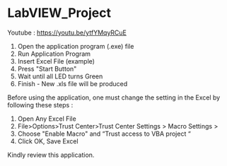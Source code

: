 # LabVIEW_Project

Youtube : https://youtu.be/ytfYMqyRCuE

1) Open the application program (.exe) file 
2) Run Application Program
3) Insert Excel File (example)
4) Press "Start Button"
5) Wait until all LED turns Green
6) Finish - New .xls file will be produced

Before using the application, one must change the setting in the Excel by following these steps :
1) Open Any Excel File 
2) File>Options>Trust Center>Trust Center Settings > Macro Settings > 
3) Choose "Enable Macro" and “Trust access to VBA project “ 
4) Click OK, Save Excel

Kindly review this application.
